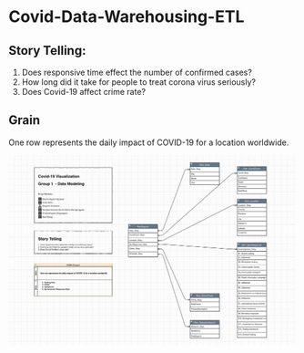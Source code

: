 # Covid-Data-Warehousing-ETL

## Story Telling:
1. Does responsive time effect the number of confirmed cases? 
2. How long did it take for people to treat corona virus seriously?
3. Does Covid-19 affect crime rate?

## Grain
One row represents the daily impact of COVID-19 for a location worldwide.

![data_model](https://github.com/Illinois-Tech-Projects/Covid-Data-Warehousing-ETL/blob/master/2_Data_Modeling/covid_modelV2.png)